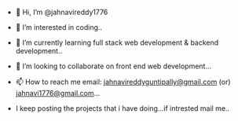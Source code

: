 - 👋 Hi, I’m @jahnavireddy1776
- 👀 I’m interested in coding..
- 🌱 I’m currently learning full stack web development & backend development..
- 💞️ I’m looking to collaborate on front end web development...
- 📫 How to reach me email: jahnavireddyguntipally@gmail.com (or)  jahnavi1776@gmail.com...

- I keep posting the projects that i have doing...if intrested mail me..

<!---
jahnavireddy1776/jahnavireddy1776 is a ✨ special ✨ repository because its `README.md` (this file) appears on your GitHub profile.
You can click the Preview link to take a look at your changes.
--->
